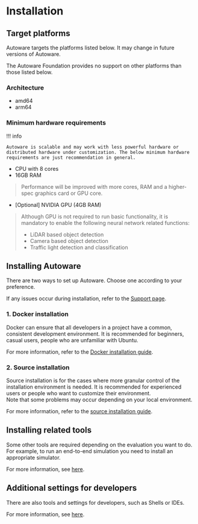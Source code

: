 # Installation

## Target platforms

Autoware targets the platforms listed below. It may change in future versions of Autoware.

The Autoware Foundation provides no support on other platforms than those listed below.

### Architecture

- amd64
- arm64

### Minimum hardware requirements

!!! info

    Autoware is scalable and may work with less powerful hardware or distributed hardware under customization. The below minimum hardware requirements are just recommendation in general.

- CPU with 8 cores
- 16GB RAM

> Performance will be improved with more cores, RAM and a higher-spec graphics card or GPU core.

- [Optional] NVIDIA GPU (4GB RAM)

> Although GPU is not required to run basic functionality, it is mandatory to enable the following neural network related functions:
>
> - LiDAR based object detection
> - Camera based object detection
> - Traffic light detection and classification

## Installing Autoware

There are two ways to set up Autoware. Choose one according to your preference.

If any issues occur during installation, refer to the [Support page](https://autowarefoundation.github.io/autoware-documentation/main/support).

### 1. Docker installation

Docker can ensure that all developers in a project have a common, consistent development environment.
It is recommended for beginners, casual users, people who are unfamiliar with Ubuntu.

For more information, refer to the [Docker installation guide](autoware/docker-installation.md).

### 2. Source installation

Source installation is for the cases where more granular control of the installation environment is needed.
It is recommended for experienced users or people who want to customize their environment.  
Note that some problems may occur depending on your local environment.

For more information, refer to the [source installation guide](autoware/source-installation.md).

## Installing related tools

Some other tools are required depending on the evaluation you want to do.
For example, to run an end-to-end simulation you need to install an appropriate simulator.

For more information, see [here](related-tools).

## Additional settings for developers

There are also tools and settings for developers, such as Shells or IDEs.

For more information, see [here](additional-settings-for-developers).
